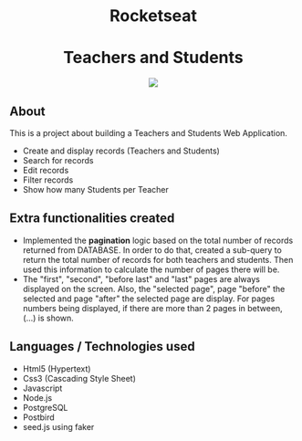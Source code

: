 
<h1 align="center">Rocketseat</h1>

<h1 align="center"><b>Teachers and Students</b></h1>

<p align="center"><img src="https://ik.imagekit.io/cnbmdh4b9w/ezgif.com-video-to-gif__1__rWgLqODbZ.gif"></p>


## About 
This is a project about building a Teachers and Students Web Application. 

 - Create and display records  (Teachers and Students)
 - Search for records
 - Edit records
 - Filter records
 - Show how many Students per Teacher

## Extra functionalities created
- Implemented the **pagination** logic based on the total number of records returned from DATABASE. In order to do that, 
created a sub-query to return the total number of records for both teachers and students. Then used this information to calculate the number of pages there will be.
- The "first", "second", "before last" and "last" pages are always displayed on the screen. Also, the "selected page", page "before" the selected and page "after" the selected page are display. For pages numbers being displayed, if there are more than 2 pages in between,  (...) is shown. 
  

## Languages / Technologies used
- Html5 (Hypertext)
- Css3 (Cascading Style Sheet)
- Javascript
- Node.js
- PostgreSQL
- Postbird
- seed.js using faker







     




